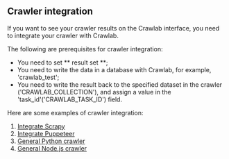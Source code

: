 ## Crawler integration

If you want to see your crawler results on the Crawlab interface, you need to integrate your crawler with Crawlab.

The following are prerequisites for crawler integration:

- You need to set ** result set **;
- You need to write the data in a database with Crawlab, for example, 'crawlab_test';
- You need to write the result back to the specified dataset in the crawler ('CRAWLAB_COLLECTION'), and assign a value in the 'task_id'('CRAWLAB_TASK_ID') field.

Here are some examples of crawler integration:

1. [Integrate Scrapy](./Scrapy.md)
2. [Integrate Puppeteer](./Puppeteer.md)
3. [General Python crawler](./Python.md)
3. [General Node.js crawler](./Nodejs.md)

